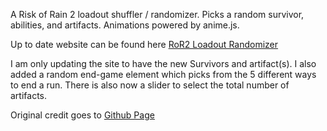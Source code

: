 A Risk of Rain 2 loadout shuffler / randomizer. Picks a random survivor, abilities, and artifacts. Animations powered by anime.js.

Up to date website can be found here [RoR2 Loadout Randomizer](https://brycelehnen.github.io/RoR2-Loadout-Randomizer/)

I am only updating the site to have the new Survivors and artifact(s). I also added a random
end-game element which picks from the 5 different ways to end a run. There is also now a slider
to select the total number of artifacts.

Original credit goes to [Github Page](https://github.com/Trixelized/RoR2-Loadout-Randomizer)
